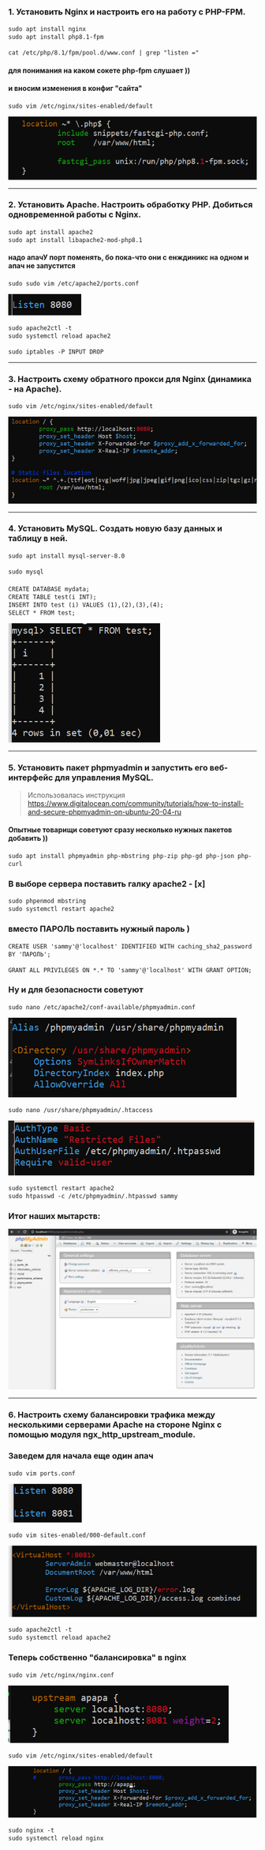 ### 1.  Установить Nginx и настроить его на работу с PHP-FPM.
    sudo apt install nginx
    sudo apt install php8.1-fpm

    cat /etc/php/8.1/fpm/pool.d/www.conf | grep "listen ="
#### для понимания на каком сокете php-fpm слушает ))
#### и вносим изменения в конфиг "сайта"
    sudo vim /etc/nginx/sites-enabled/default

![nginx sites-enabled default](hw6.1.png)
___
###	2.  Установить Apache. Настроить обработку PHP. Добиться одновременной работы с Nginx.

    sudo apt install apache2
    sudo apt install libapache2-mod-php8.1
#### надо апачУ порт поменять, бо пока-что они с енждиникс на одном и апач не запустится
    sudo sudo vim /etc/apache2/ports.conf
![apache2 ports.conf](hw6.2.png)

    sudo apache2ctl -t
    sudo systemctl reload apache2

    sudo iptables -P INPUT DROP
___

###	3.  Настроить схему обратного прокси для Nginx (динамика - на Apache).
    sudo vim /etc/nginx/sites-enabled/default
![nginx sites-enabled default](hw6.3.png)
___

### 4.   Установить MySQL. Создать новую базу данных и таблицу в ней.
    sudo apt install mysql-server-8.0

    sudo mysql
####
    CREATE DATABASE mydata;
    CREATE TABLE test(i INT);
    INSERT INTO test (i) VALUES (1),(2),(3),(4);
    SELECT * FROM test;
![mysql output](hw6.4.png)
___

### 5.  Установить пакет phpmyadmin и запустить его веб-интерфейс для управления MySQL.

> Использовалась инструкция https://www.digitalocean.com/community/tutorials/how-to-install-and-secure-phpmyadmin-on-ubuntu-20-04-ru

#### Опытные товарищи советуют сразу несколько нужных пакетов добавить ))
    sudo apt install phpmyadmin php-mbstring php-zip php-gd php-json php-curl

### В выборе сервера поставить галку apache2 - [x]
    sudo phpenmod mbstring
    sudo systemctl restart apache2
### вместо ПАРОЛЬ поставить нужный пароль )
    CREATE USER 'sammy'@'localhost' IDENTIFIED WITH caching_sha2_password BY 'ПАРОЛЬ';

    GRANT ALL PRIVILEGES ON *.* TO 'sammy'@'localhost' WITH GRANT OPTION;
### Ну и для безопасности советуют
    sudo nano /etc/apache2/conf-available/phpmyadmin.conf
![phpmyadmin serucity](hw6.5.1.png)

    sudo nano /usr/share/phpmyadmin/.htaccess
![phpmyadmin serucity](hw6.5.2.png)

    sudo systemctl restart apache2
    sudo htpasswd -c /etc/phpmyadmin/.htpasswd sammy
### Итог наших мытарств:
![phpmyadmin web-interface](hw6.5.3.png)
___
### 6.  Настроить схему балансировки трафика между несколькими серверами Apache на стороне Nginx с помощью модуля ngx_http_upstream_module.
### Заведем для начала еще один апач
    sudo vim ports.conf
![apache2 ports](hw6.6.01.png)

    sudo vim sites-enabled/000-default.conf
![apache2 conf](hw6.6.02.png)

    sudo apache2ctl -t
    sudo systemctl reload apache2

### Теперь собственно "балансировка" в nginx
    sudo vim /etc/nginx/nginx.conf
![nginx](hw6.6.2.png)

    sudo vim /etc/nginx/sites-enabled/default
![nginx](hw6.6.1.png)

    sudo nginx -t
    sudo systemctl reload nginx
